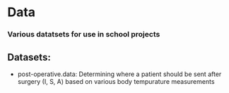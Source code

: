 # Data

### Various datatsets for use in school projects

## Datasets:

- post-operative.data: Determining where a patient should be sent after surgery (I, S, A) based on various body tempurature measurements
